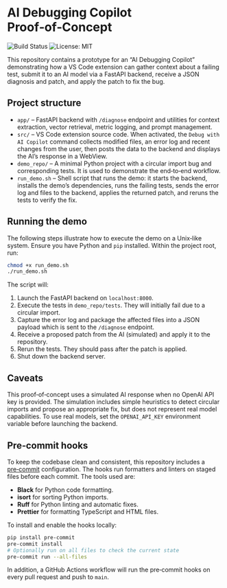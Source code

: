# AI Debugging Copilot Proof‑of‑Concept

<!-- Badges -->
![Build Status](https://github.com/your-account/your-repo/actions/workflows/ci.yml/badge.svg)
![License: MIT](https://img.shields.io/badge/License-MIT-yellow.svg)

This repository contains a prototype for an “AI Debugging Copilot”
demonstrating how a VS Code extension can gather context about a failing
test, submit it to an AI model via a FastAPI backend, receive a JSON
diagnosis and patch, and apply the patch to fix the bug.

## Project structure

- `app/` – FastAPI backend with `/diagnose` endpoint and utilities for
  context extraction, vector retrieval, metric logging, and prompt
  management.
- `src/` – VS Code extension source code. When activated, the
  `Debug with AI Copilot` command collects modified files, an error log and
  recent changes from the user, then posts the data to the backend and
  displays the AI’s response in a WebView.
- `demo_repo/` – A minimal Python project with a circular import bug and
  corresponding tests. It is used to demonstrate the end‑to‑end
  workflow.
- `run_demo.sh` – Shell script that runs the demo: it starts the backend,
  installs the demo’s dependencies, runs the failing tests, sends the
  error log and files to the backend, applies the returned patch, and
  reruns the tests to verify the fix.

## Running the demo

The following steps illustrate how to execute the demo on a Unix‑like
system. Ensure you have Python and `pip` installed. Within the project
root, run:

```bash
chmod +x run_demo.sh
./run_demo.sh
```

The script will:

1. Launch the FastAPI backend on `localhost:8000`.
2. Execute the tests in `demo_repo/tests`. They will initially fail due to a
   circular import.
3. Capture the error log and package the affected files into a JSON
   payload which is sent to the `/diagnose` endpoint.
4. Receive a proposed patch from the AI (simulated) and apply it to the
   repository.
5. Rerun the tests. They should pass after the patch is applied.
6. Shut down the backend server.

## Caveats

This proof‑of‑concept uses a simulated AI response when no OpenAI API key
is provided. The simulation includes simple heuristics to detect circular
imports and propose an appropriate fix, but does not represent real model
capabilities. To use real models, set the `OPENAI_API_KEY` environment
variable before launching the backend.

## Pre‑commit hooks

To keep the codebase clean and consistent, this repository includes a
[pre‑commit](https://pre-commit.com/) configuration. The hooks run
formatters and linters on staged files before each commit. The tools used are:

- **Black** for Python code formatting.
- **isort** for sorting Python imports.
- **Ruff** for Python linting and automatic fixes.
- **Prettier** for formatting TypeScript and HTML files.

To install and enable the hooks locally:

```bash
pip install pre-commit
pre-commit install
# Optionally run on all files to check the current state
pre-commit run --all-files
```

In addition, a GitHub Actions workflow will run the pre‑commit hooks on
every pull request and push to `main`.